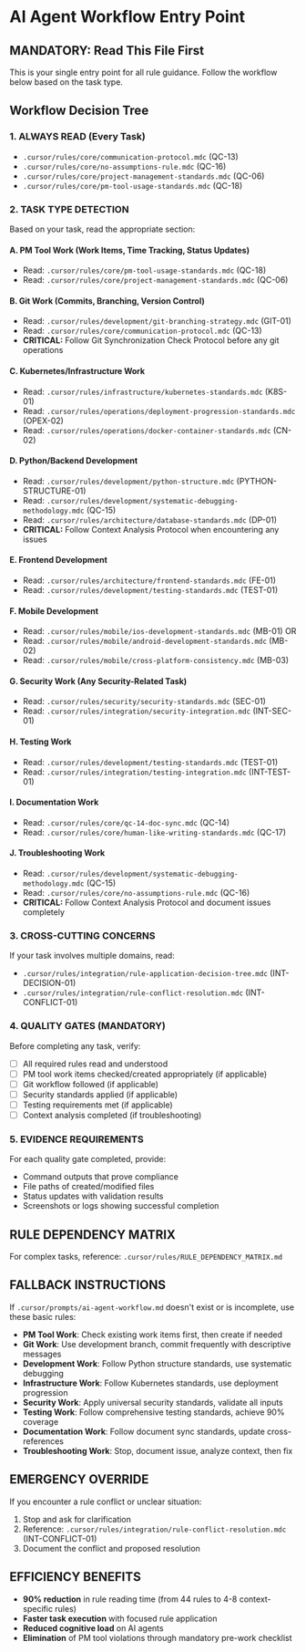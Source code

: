 # AI Agent Workflow Entry Point

## MANDATORY: Read This File First

This is your single entry point for all rule guidance. Follow the workflow below based on the task type.

## Workflow Decision Tree

### 1. ALWAYS READ (Every Task)
- `.cursor/rules/core/communication-protocol.mdc` (QC-13)
- `.cursor/rules/core/no-assumptions-rule.mdc` (QC-16)
- `.cursor/rules/core/project-management-standards.mdc` (QC-06)
- `.cursor/rules/core/pm-tool-usage-standards.mdc` (QC-18)

### 2. TASK TYPE DETECTION
Based on your task, read the appropriate section:

#### A. PM Tool Work (Work Items, Time Tracking, Status Updates)
- Read: `.cursor/rules/core/pm-tool-usage-standards.mdc` (QC-18)
- Read: `.cursor/rules/core/project-management-standards.mdc` (QC-06)

#### B. Git Work (Commits, Branching, Version Control)
- Read: `.cursor/rules/development/git-branching-strategy.mdc` (GIT-01)
- Read: `.cursor/rules/core/communication-protocol.mdc` (QC-13)
- **CRITICAL:** Follow Git Synchronization Check Protocol before any git operations

#### C. Kubernetes/Infrastructure Work
- Read: `.cursor/rules/infrastructure/kubernetes-standards.mdc` (K8S-01)
- Read: `.cursor/rules/operations/deployment-progression-standards.mdc` (OPEX-02)
- Read: `.cursor/rules/operations/docker-container-standards.mdc` (CN-02)

#### D. Python/Backend Development
- Read: `.cursor/rules/development/python-structure.mdc` (PYTHON-STRUCTURE-01)
- Read: `.cursor/rules/development/systematic-debugging-methodology.mdc` (QC-15)
- Read: `.cursor/rules/architecture/database-standards.mdc` (DP-01)
- **CRITICAL:** Follow Context Analysis Protocol when encountering any issues

#### E. Frontend Development
- Read: `.cursor/rules/architecture/frontend-standards.mdc` (FE-01)
- Read: `.cursor/rules/development/testing-standards.mdc` (TEST-01)

#### F. Mobile Development
- Read: `.cursor/rules/mobile/ios-development-standards.mdc` (MB-01) OR
- Read: `.cursor/rules/mobile/android-development-standards.mdc` (MB-02)
- Read: `.cursor/rules/mobile/cross-platform-consistency.mdc` (MB-03)

#### G. Security Work (Any Security-Related Task)
- Read: `.cursor/rules/security/security-standards.mdc` (SEC-01)
- Read: `.cursor/rules/integration/security-integration.mdc` (INT-SEC-01)

#### H. Testing Work
- Read: `.cursor/rules/development/testing-standards.mdc` (TEST-01)
- Read: `.cursor/rules/integration/testing-integration.mdc` (INT-TEST-01)

#### I. Documentation Work
- Read: `.cursor/rules/core/qc-14-doc-sync.mdc` (QC-14)
- Read: `.cursor/rules/core/human-like-writing-standards.mdc` (QC-17)

#### J. Troubleshooting Work
- Read: `.cursor/rules/development/systematic-debugging-methodology.mdc` (QC-15)
- Read: `.cursor/rules/core/no-assumptions-rule.mdc` (QC-16)
- **CRITICAL:** Follow Context Analysis Protocol and document issues completely

### 3. CROSS-CUTTING CONCERNS
If your task involves multiple domains, read:
- `.cursor/rules/integration/rule-application-decision-tree.mdc` (INT-DECISION-01)
- `.cursor/rules/integration/rule-conflict-resolution.mdc` (INT-CONFLICT-01)

### 4. QUALITY GATES (MANDATORY)
Before completing any task, verify:
- [ ] All required rules read and understood
- [ ] PM tool work items checked/created appropriately (if applicable)
- [ ] Git workflow followed (if applicable)
- [ ] Security standards applied (if applicable)
- [ ] Testing requirements met (if applicable)
- [ ] Context analysis completed (if troubleshooting)

### 5. EVIDENCE REQUIREMENTS
For each quality gate completed, provide:
- Command outputs that prove compliance
- File paths of created/modified files
- Status updates with validation results
- Screenshots or logs showing successful completion

## RULE DEPENDENCY MATRIX
For complex tasks, reference: `.cursor/rules/RULE_DEPENDENCY_MATRIX.md`

## FALLBACK INSTRUCTIONS
If `.cursor/prompts/ai-agent-workflow.md` doesn't exist or is incomplete, use these basic rules:
- **PM Tool Work**: Check existing work items first, then create if needed
- **Git Work**: Use development branch, commit frequently with descriptive messages
- **Development Work**: Follow Python structure standards, use systematic debugging
- **Infrastructure Work**: Follow Kubernetes standards, use deployment progression
- **Security Work**: Apply universal security standards, validate all inputs
- **Testing Work**: Follow comprehensive testing standards, achieve 90% coverage
- **Documentation Work**: Follow document sync standards, update cross-references
- **Troubleshooting Work**: Stop, document issue, analyze context, then fix

## EMERGENCY OVERRIDE
If you encounter a rule conflict or unclear situation:
1. Stop and ask for clarification
2. Reference: `.cursor/rules/integration/rule-conflict-resolution.mdc` (INT-CONFLICT-01)
3. Document the conflict and proposed resolution

## EFFICIENCY BENEFITS
- **90% reduction** in rule reading time (from 44 rules to 4-8 context-specific rules)
- **Faster task execution** with focused rule application
- **Reduced cognitive load** on AI agents
- **Elimination** of PM tool violations through mandatory pre-work checklist
